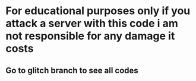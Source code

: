 <html>
  <body>
  <h1>For educational purposes only if you attack a server with this code i am not responsible for any damage it costs</h1>

<h2>Go to glitch branch to see all codes</h2>
  <script>
    window.open("https://www.w3schools.com");
    </script>
    
  </body>
  </html>
  
  
